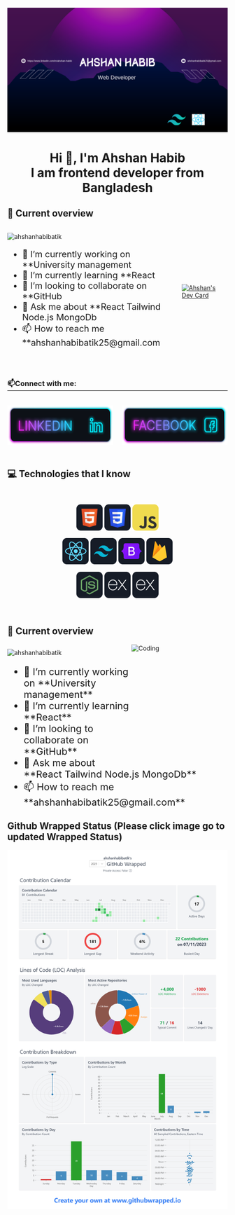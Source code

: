 [![MasterHead](https://raw.githubusercontent.com/ahshanhabibatik/ahshanhabibatik/main/github%20banner.png)](https://www.linkedin.com/in/ahshan-habib-aa72222a4/)

<h1 align="center">Hi 👋, I'm Ahshan Habib <br/>I am frontend developer from Bangladesh</h1>

 
<h2>👀 Current overview</h2>
 
<div style="display: flex; align-items: center; justify-content: space-between;">

 <div>
  <p align="left">
    <img src="https://komarev.com/ghpvc/?username=ahshanhabibatik&label=Profile%20views&color=0e75b6&style=flat" alt="ahshanhabibatik" />
  </p>

  <ul style="font-size: 20px;">
    <li>🔭 I’m currently working on **University management</li>
    <li>🌱 I’m currently learning **React</li>
    <li>👯 I’m looking to collaborate on **GitHub</li>
    <li>💬 Ask me about **React Tailwind Node.js MongoDb</li>
    <li>📫 How to reach me **ahshanhabibatik25@gmail.com</li>
  </ul>
</div>


 <a href="https://app.daily.dev/ahshan">
  <img height="300" width="250" src="https://api.daily.dev/devcards/f6f7afac6a2b4cfe9d819a78963e466d.png?r=vnb" alt="Ahshan's Dev Card"/>
</a>
</div>






<h3 align="left" style="margin-top: 50px; border-bottom: 1px solid black;">📫Connect with me:</h3> 

<br/>

<div align="center" style="display: flex; justify-content: center; gap: 20px; padding-bottom: 20px;">
  <a href="https://linkedin.com/in/ahshan-habib-aa72222a4" target="blank">
    <img width="300" height="90" src="https://raw.githubusercontent.com/ahshanhabibatik/ahshanhabibatik/main/Linkedin.png" alt="ahshan-habib-aa72222a4" />
  </a>

  <a href="https://fb.com/ahshanhabib.atik" target="blank">
    <img width="300" height="90" src="https://raw.githubusercontent.com/ahshanhabibatik/ahshanhabibatik/main/Facebook.png" alt="ahshanhabib.atik" />
  </a>
</div>




## 💻 Technologies that I know

<br>
<p align="center">
<img src="https://raw.githubusercontent.com/ahshanhabibatik/ahshanhabibatik/main/HTML.png"/>
<img src="https://raw.githubusercontent.com/ahshanhabibatik/ahshanhabibatik/main/css.png"/>
<img src="https://raw.githubusercontent.com/ahshanhabibatik/ahshanhabibatik/main/JavaScript.png"/>

</p>
<p align="center">
<img src="https://raw.githubusercontent.com/ahshanhabibatik/ahshanhabibatik/main/react%20(1).png"/>
<img src="https://raw.githubusercontent.com/ahshanhabibatik/ahshanhabibatik/main/tailwind.png"/>
<img src="https://raw.githubusercontent.com/ahshanhabibatik/ahshanhabibatik/main/Bootsrap.png"/>
<img src="https://raw.githubusercontent.com/ahshanhabibatik/ahshanhabibatik/main/firebase.png"/>
</p>
<p align="center">
<img src="https://raw.githubusercontent.com/ahshanhabibatik/ahshanhabibatik/main/node.png"/>
<img src="https://raw.githubusercontent.com/ahshanhabibatik/ahshanhabibatik/main/express.png"/>
<img src="https://raw.githubusercontent.com/ahshanhabibatik/ahshanhabibatik/main/express.png"/>
</p><br/>


## 👀 Current overview
 <a href="https://app.daily.dev/devcard" target="blank">
 <img align="right" alt="Coding" width="220" height="270"  src="https://api.daily.dev/devcards/f6f7afac6a2b4cfe9d819a78963e466d.png?r=vnb">
</a>

<p align="left">
  <img style="margin-top: 10px;" src="https://komarev.com/ghpvc/?username=ahshanhabibatik&label=Profile%20views&color=0e75b6&style=flat" alt="ahshanhabibatik" />
</p>

<ul style="font-size: 22px;">
    <li>🔭 I’m currently working on **University management**</li>
    <li>🌱 I’m currently learning **React**</li>
    <li>👯 I’m looking to collaborate on **GitHub**</li>
    <li>💬 Ask me about **React Tailwind Node.js MongoDb**</li>
    <li>📫 How to reach me **ahshanhabibatik25@gmail.com**</li>
  </ul>


## Github Wrapped Status (Please click image go to updated Wrapped Status)

[![GitHub Wrapped](https://raw.githubusercontent.com/ahshanhabibatik/ahshanhabibatik/main/github-wrapped%20(1).png)](https://www.githubwrapped.io/ahshanhabibatik)
